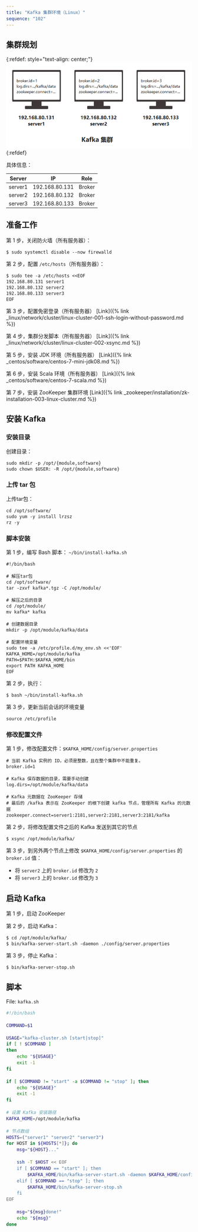 ```yaml
---
title: "Kafka 集群环境（Linux）"
sequence: "102"
---
```


## 集群规划

{:refdef: style="text-align: center;"}
![](/assets/images/kafka/kafka-cluster-servers.png)
{:refdef}

具体信息：

| Server  | IP             | Role   |
|---------|----------------|--------|
| server1 | 192.168.80.131 | Broker |
| server2 | 192.168.80.132 | Broker |
| server3 | 192.168.80.133 | Broker |



## 准备工作

第 1 步，关闭防火墙（所有服务器）：

```text
$ sudo systemctl disable --now firewalld
```

第 2 步，配置 `/etc/hosts`（所有服务器）：

```text
$ sudo tee -a /etc/hosts <<EOF
192.168.80.131 server1
192.168.80.132 server2
192.168.80.133 server3
EOF
```

第 3 步，配置免密登录（所有服务器） [Link]({% link _linux/network/cluster/linux-cluster-001-ssh-login-without-password.md %})

第 4 步，集群分发脚本（所有服务器） [Link]({% link _linux/network/cluster/linux-cluster-002-xsync.md %})

第 5 步，安装 JDK 环境（所有服务器） [Link]({% link _centos/software/centos-7-mini-jdk08.md %})

第 6 步，安装 Scala 环境（所有服务器） [Link]({% link _centos/software/centos-7-scala.md %})

第 7 步，安装 ZooKeeper 集群环境 [Link]({% link _zookeeper/installation/zk-installation-003-linux-cluster.md %})


## 安装 Kafka

### 安装目录

创建目录：

```text
sudo mkdir -p /opt/{module,software}
sudo chown $USER: -R /opt/{module,software}
```

### 上传 tar 包

上传tar包：

```text
cd /opt/software/
sudo yum -y install lrzsz
rz -y
```

### 脚本安装

第 1 步，编写 Bash 脚本： `~/bin/install-kafka.sh`

```text
#!/bin/bash

# 解压tar包
cd /opt/software/
tar -zxvf kafka*.tgz -C /opt/module/

# 解压之后的目录
cd /opt/module/
mv kafka* kafka

# 创建数据目录
mkdir -p /opt/module/kafka/data

# 配置环境变量
sudo tee -a /etc/profile.d/my_env.sh <<'EOF'
KAFKA_HOME=/opt/module/kafka
PATH=$PATH:$KAFKA_HOME/bin
export PATH KAFKA_HOME
EOF

```

第 2 步，执行：

```text
$ bash ~/bin/install-kafka.sh
```

第 3 步，更新当前会话的环境变量


```text
source /etc/profile
```

### 修改配置文件

第 1 步，修改配置文件：`$KAFKA_HOME/config/server.properties`

```text
# 当前 Kafka 实例的 ID，必须是整数，且在整个集群中不能重复。
broker.id=1

# Kafka 保存数据的目录，需要手动创建
log.dirs=/opt/module/kafka/data

# Kafka 元数据在 ZooKeeper 存储
# 最后的 /kafka 表示在 ZooKeeper 的根下创建 kafka 节点，管理所有 Kafka 的元数据
zookeeper.connect=server1:2181,server2:2181,server3:2181/kafka
```

第 2 步，将修改配置文件之后的 Kafka 发送到其它的节点

```text
$ xsync /opt/module/kafka/
```

第 3 步，到另外两个节点上修改 `$KAFKA_HOME/config/server.properties` 的 `broker.id` 值：

- 将 `server2` 上的 `broker.id` 修改为 `2`
- 将 `server3` 上的 `broker.id` 修改为 `3`

## 启动 Kafka

第 1 步，启动 ZooKeeper

第 2 步，启动 Kafka：

```text
$ cd /opt/module/kafka/
$ bin/kafka-server-start.sh -daemon ./config/server.properties
```

第 3 步，停止 Kafka：

```text
$ bin/kafka-server-stop.sh
```

## 脚本

File: `kafka.sh`

```bash
#!/bin/bash

COMMAND=$1

USAGE="kafka-cluster.sh [start|stop]"
if [ ! $COMMAND ]
then
    echo "${USAGE}"
    exit -1
fi

if [ $COMMAND != "start" -a $COMMAND != "stop" ]; then
    echo "${USAGE}"
    exit -1
fi

# 设置 Kafka 安装路径
KAFKA_HOME=/opt/module/kafka

# 节点数组
HOSTS=("server1" "server2" "server3")
for HOST in ${HOSTS[*]}; do
    msg="${HOST}..."
  
    ssh -T $HOST << EOF
    if [ $COMMAND == "start" ]; then
        $KAFKA_HOME/bin/kafka-server-start.sh -daemon $KAFKA_HOME/config/server.properties
    elif [ $COMMAND == "stop" ]; then
        $KAFKA_HOME/bin/kafka-server-stop.sh
    fi
EOF
    
    msg="${msg}done!"
    echo "${msg}"
done
```
